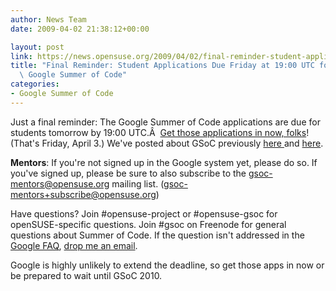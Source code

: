 ```yaml
---
author: News Team
date: 2009-04-02 21:38:12+00:00

layout: post
link: https://news.opensuse.org/2009/04/02/final-reminder-student-applications-due-friday-at-1900-utc-for-google-summer-of-code/
title: "Final Reminder: Student Applications Due Friday at 19:00 UTC for\
  \ Google Summer of Code"
categories:
- Google Summer of Code
---
```

Just a final reminder: The Google Summer of Code applications are due for students tomorrow by 19:00 UTC.Â  [Get those applications in now, folks](http://socghop.appspot.com/document/show/program/google/gsoc2009/faqs#student_apply)! (That's Friday, April 3.) We've posted about GSoC previously [here ](https://news.opensuse.org/2009/03/23/reminder-student-application-period-for-gsoc-starts-today/)and [here](https://news.opensuse.org/2009/03/19/opensuse-project-accepted-to-google-summer-of-code-2009/).

**Mentors**: If you're not signed up in the Google system yet, please do so. If you've signed up, please be sure to also subscribe to the gsoc-mentors@opensuse.org mailing list. (gsoc-mentors+subscribe@opensuse.org)

Have questions? Join #opensuse-project or #opensuse-gsoc for openSUSE-specific questions. Join #gsoc on Freenode for general questions about Summer of Code. If the question isn't addressed in the [Google FAQ](http://socghop.appspot.com/document/show/program/google/gsoc2009/faqs), [drop me an email](mailto:zonker@opensuse.org).

Google is highly unlikely to extend the deadline, so get those apps in now or be prepared to wait until GSoC 2010.		
